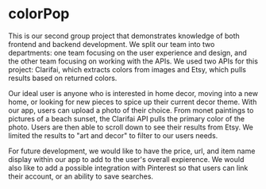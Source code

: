 # colorPop

This is our second group project that demonstrates knowledge of both frontend and backend development. We split our team into two departments: one team focusing on the user experience and design, and the other team focusing on working with the APIs. We used two APIs for this project: Clarifai, which extracts colors from images and Etsy, which pulls results based on returned colors.

Our ideal user is anyone who is interested in home decor, moving into a new home, or looking for new pieces to spice up their current decor theme. With our app, users can upload a photo of their choice. From monet paintings to pictures of a beach sunset, the Clarifai API pulls the primary color of the photo. Users are then able to scroll down to see their results from Etsy. We limited the results to "art and decor" to filter to our users needs. 

For future development, we would like to have the price, url, and item name display within our app to add to the user's overall expierence. We would also like to add a possible integration with Pinterest so that users can link their account, or an ability to save searches.
